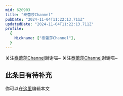 ```yaml
---
mid: 620903
title: "泰蕾莎Channel"
pubDate: "2024-11-04T11:22:13.711Z"
updatedDate: "2024-11-04T11:22:13.711Z"
profile:
  {
    Nickname: ["泰蕾莎Channel"],
  }
---
```


关注[泰蕾莎Channel](https://space.bilibili.com/620903)谢谢喵~ 关注[泰蕾莎Channel](https://space.bilibili.com/620903)谢谢喵~

## 此条目有待补充
你可以在[这里](https://github.com/Yuhanawa/VTuber.ICU-Content/edit/master/v/泰蕾莎Channel/index.md)编辑本文
